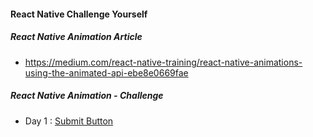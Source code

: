 #### React Native Challenge Yourself

##### React Native Animation Article
- https://medium.com/react-native-training/react-native-animations-using-the-animated-api-ebe8e0669fae

##### React Native Animation - Challenge

- Day 1 : [Submit Button](https://github.com/imoddesign/React-Native-Challenge/blob/master/screens/submit-button/index.js)
